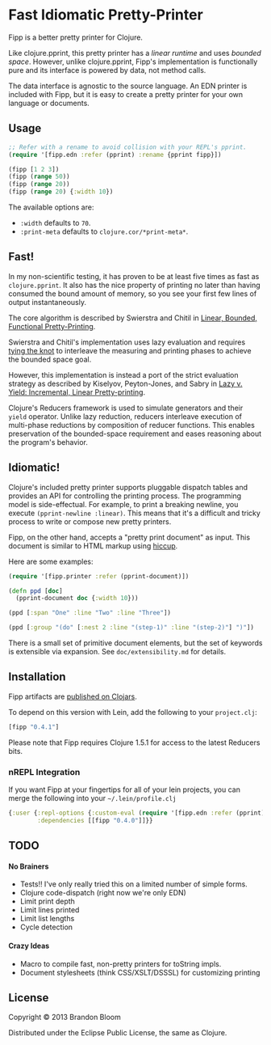 # Fast Idiomatic Pretty-Printer

Fipp is a better pretty printer for Clojure.

Like clojure.pprint, this pretty printer has a *linear runtime* and uses
*bounded space*. However, unlike clojure.pprint, Fipp's implementation is
functionally pure and its interface is powered by data, not method calls.

The data interface is agnostic to the source language. An EDN printer is
included with Fipp, but it is easy to create a pretty printer for your
own language or documents.


## Usage

```clojure
;; Refer with a rename to avoid collision with your REPL's pprint.
(require '[fipp.edn :refer (pprint) :rename {pprint fipp}])

(fipp [1 2 3])
(fipp (range 50))
(fipp (range 20))
(fipp (range 20) {:width 10})
```

The available options are:

- `:width` defaults to `70`.
- `:print-meta` defaults to `clojure.cor/*print-meta*`.


## Fast!

In my non-scientific testing, it has proven to be at least five times as fast
as `clojure.pprint`.  It also has the nice property of printing no later than
having consumed the bound amount of memory, so you see your first few lines of
output instantaneously.

The core algorithm is described by Swierstra and Chitil in
[Linear, Bounded, Functional Pretty-Printing](http://kar.kent.ac.uk/24041/1/LinearOlaf.pdf).

Swierstra and Chitil's implementation uses lazy evaluation and requires
[tying the knot](http://www.haskell.org/haskellwiki/Tying_the_Knot) to
interleave the measuring and printing phases to achieve the bounded space goal.

However, this implementation is instead a port of the strict evaluation
strategy as described by Kiselyov, Peyton-Jones, and Sabry in
[Lazy v. Yield: Incremental, Linear Pretty-printing](http://www.cs.indiana.edu/~sabry/papers/yield-pp.pdf).

Clojure's Reducers framework is used to simulate generators and their `yield`
operator. Unlike lazy reduction, reducers interleave execution of multi-phase
reductions by composition of reducer functions. This enables preservation of
the bounded-space requirement and eases reasoning about the program's behavior.


## Idiomatic!

Clojure's included pretty printer supports pluggable dispatch tables and
provides an API for controlling the printing process. The programming model
is side-effectual. For example, to print a breaking newline, you execute
`(pprint-newline :linear)`. This means that it's a difficult and tricky
process to write or compose new pretty printers.

Fipp, on the other hand, accepts a "pretty print document" as input. This
document is similar to HTML markup using [hiccup](https://github.com/weavejester/hiccup).

Here are some examples:

```clojure
(require '[fipp.printer :refer (pprint-document)])

(defn ppd [doc]
  (pprint-document doc {:width 10}))

(ppd [:span "One" :line "Two" :line "Three"])

(ppd [:group "(do" [:nest 2 :line "(step-1)" :line "(step-2)"] ")"])
```

There is a small set of primitive document elements, but the set of keywords
is extensible via expansion.  See `doc/extensibility.md` for details.


## Installation

Fipp artifacts are [published on Clojars](https://clojars.org/fipp).

To depend on this version with Lein, add the following to your `project.clj`:

```clojure
[fipp "0.4.1"]
```

Please note that Fipp requires Clojure 1.5.1 for access to the latest Reducers bits.

### nREPL Integration

If you want Fipp at your fingertips for all of your lein projects,
you can merge the following into your `~/.lein/profile.clj`

```clojure
{:user {:repl-options {:custom-eval (require '[fipp.edn :refer (pprint) :rename {pprint fipp}])}
        :dependencies [[fipp "0.4.0"]]}}
```


## TODO

#### No Brainers

- Tests!! I've only really tried this on a limited number of simple forms.
- Clojure code-dispatch (right now we're only EDN)
- Limit print depth
- Limit lines printed
- Limit list lengths
- Cycle detection

#### Crazy Ideas

- Macro to compile fast, non-pretty printers for toString impls.
- Document stylesheets (think CSS/XSLT/DSSSL) for customizing printing


## License

Copyright © 2013 Brandon Bloom

Distributed under the Eclipse Public License, the same as Clojure.
